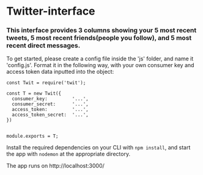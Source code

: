 # Twitter-interface

### This interface provides 3 columns showing your 5 most recent tweets, 5 most recent friends(people you follow), and 5 most recent direct messages. 

To get started, please create a config file inside the 'js' folder, and name it 'config.js'. Format it in the following way, with your own consumer key and access token data inputted into the object:
```
const Twit = require('twit');

const T = new Twit({
  consumer_key:         '...',
  consumer_secret:      '...',
  access_token:         '...',
  access_token_secret:  '...',
})


module.exports = T;
```
Install the required dependencies on your CLI with `npm install`, and start the app with `nodemon` at the appropriate directory.

The app runs on http://localhost:3000/

